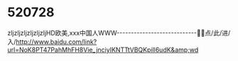 # 520728
zljzljzljzljzljzljHD欧美,ххх中国人WWW----------------------------🦔🦔点/此/进/入/http://www.baidu.com/link?url=NoK8PT47PahMhFH8Vie_jnciyIKNTTtVBQKpill6udK&amp;wd
